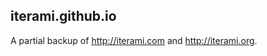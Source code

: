 iterami.github.io
-----------------

A partial backup of http://iterami.com and http://iterami.org.
